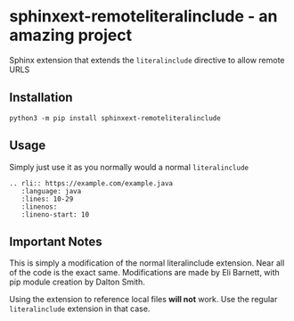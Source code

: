 # sphinxext-remoteliteralinclude - an amazing project
Sphinx extension that extends the ``literalinclude`` directive to allow remote URLS

## Installation

``python3 -m pip install sphinxext-remoteliteralinclude``

## Usage

Simply just use it as you normally would a normal ``literalinclude``

```
.. rli:: https://example.com/example.java
   :language: java
   :lines: 10-29
   :linenos:
   :lineno-start: 10
```

## Important Notes

This is simply a modification of the normal literalinclude extension. Near all of the code is the exact same. Modifications are made by Eli Barnett, with pip module creation by Dalton Smith. 

Using the extension to reference local files **will not** work. Use the regular ``literalinclude`` extension in that case.

